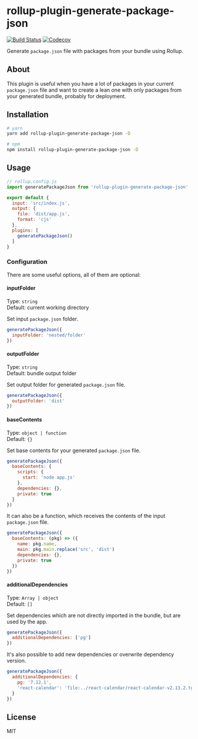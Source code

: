 # rollup-plugin-generate-package-json

[![Build Status](https://travis-ci.org/vladshcherbin/rollup-plugin-generate-package-json.svg?branch=master)](https://travis-ci.org/vladshcherbin/rollup-plugin-generate-package-json)
[![Codecov](https://codecov.io/gh/vladshcherbin/rollup-plugin-generate-package-json/branch/master/graph/badge.svg)](https://codecov.io/gh/vladshcherbin/rollup-plugin-generate-package-json)

Generate `package.json` file with packages from your bundle using Rollup.

## About

This plugin is useful when you have a lot of packages in your current `package.json` file and want to create a lean one with only packages from your generated bundle, probably for deployment.

## Installation

```bash
# yarn
yarn add rollup-plugin-generate-package-json -D

# npm
npm install rollup-plugin-generate-package-json -D
```

## Usage

```js
// rollup.config.js
import generatePackageJson from 'rollup-plugin-generate-package-json'

export default {
  input: 'src/index.js',
  output: {
    file: 'dist/app.js',
    format: 'cjs'
  },
  plugins: [
    generatePackageJson()
  ]
}
```

### Configuration

There are some useful options, all of them are optional:

#### inputFolder

Type: `string`\
Default: current working directory

Set input `package.json` folder.

```js
generatePackageJson({
  inputFolder: 'nested/folder'
})
```

#### outputFolder

Type: `string`\
Default: bundle output folder

Set output folder for generated `package.json` file.

```js
generatePackageJson({
  outputFolder: 'dist'
})
```

#### baseContents

Type: `object | function`\
Default: `{}`

Set base contents for your generated `package.json` file.

```js
generatePackageJson({
  baseContents: {
    scripts: {
      start: 'node app.js'
    },
    dependencies: {},
    private: true
  }
})
```

It can also be a function, which receives the contents of the input `package.json` file.

```js
generatePackageJson({
  baseContents: (pkg) => ({
    name: pkg.name,
    main: pkg.main.replace('src', 'dist')
    dependencies: {},
    private: true
  })
})
```

#### additionalDependencies

Type: `Array | object`\
Default: `[]`

Set dependencies which are not directly imported in the bundle, but are used by the app.

```js
generatePackageJson({
  additionalDependencies: ['pg']
})
```

It's also possible to add new dependencies or overwrite dependency version.

```js
generatePackageJson({
  additionalDependencies: {
    pg: '7.12.1',
    'react-calendar': 'file:../react-calendar/react-calendar-v2.13.2.tgz'
  }
})
```

## License

MIT
